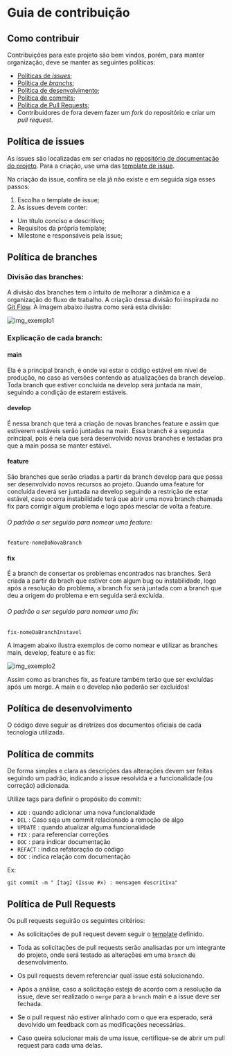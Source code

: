 # Guia de contribuição 
## Como contribuir

Contribuições para este projeto são bem vindos, porém, para manter organização, deve se manter as seguintes políticas:

- [Políticas de _issues_](#política-de-issues);
- [Política de _branchs_](#política-de-branches);
- [Política de desenvolvimento](#política-de-desenvolvimento);
- [Política de commits](#política-de-commits);
- [Política de Pull Requests](#política-de-pull-requests);
- Contribuidores de fora devem fazer um _fork_ do repositório e criar um  _pull request_.

## Política de issues

As issues são  localizadas em ser criadas no [repositório de documentação do projeto](https://github.com/fga-eps-mds/Tema-02/issues). Para a criação, use uma das [template de issue](https://github.com/fga-eps-mds/Tema-02/issues/new/choose).

Na criação da issue, confira se ela já não existe e em seguida siga esses passos:

1. Escolha o template de issue;
2. As issues devem conter:

- Um título conciso e descritivo;
- Requisitos da própria template;
- Milestone e responsáveis pela issue;

## Política de branches
### Divisão das branches: 
A divisão das branches tem o intuito de melhorar a dinâmica e a organização do fluxo de trabalho. A criação dessa divisão foi inspirada no [Git Flow](https://leanpub.com/git-flow/read). 
A imagem abaixo ilustra como será esta divisão:    

![img_exemplo1](https://user-images.githubusercontent.com/64814266/153734040-7dfbcdde-47e4-48d5-99d9-9bb9abdca117.png)

### Explicação de cada branch: 

#### main 

Ela é a principal branch, é onde vai estar o código estável em nível de produção, no caso as versões contendo as atualizações da branch develop. Toda branch que estiver concluída na develop será juntada na main, seguindo a condição de estarem estáveis. 

#### develop 

É nessa branch que terá a criação de novas branches feature e assim que estiverem estáveis serão juntadas na main. Essa branch é a segunda principal, pois é nela que será desenvolvido novas branches e testadas pra que a main possa se manter estável.  

#### feature 

São branches que serão criadas a partir da branch develop para que possa ser desenvolvido novos recursos ao projeto. Quando uma feature for concluída deverá ser juntada na develop seguindo a restrição de estar estável, caso ocorra instabilidade terá que abrir uma nova branch chamada fix para corrigir algum problema e logo após mesclar de volta a feature. 

###### O padrão a ser seguido para nomear uma feature: 
`feature-nomeDaNovaBranch` 

#### fix 

É a branch de consertar os problemas encontrados nas branches. Será criada a partir da brach que estiver com algum bug ou instabilidade, logo após a resolução do problema, a branch fix será juntada com a branch que deu a origem do problema e em seguida será excluída. 

###### O padrão a ser seguido para nomear uma fix: 
`fix-nomeDaBranchInstavel` 

A imagem abaixo ilustra exemplos de como nomear e utilizar as branches main, develop, feature e as fix: 

![img_exemplo2](https://user-images.githubusercontent.com/64814266/153734147-12fb0e78-2daf-4b09-915a-122c67cef4ab.png)

Assim como as branches fix, as feature também terão que ser excluídas após um merge. A main e o develop não poderão ser excluídos!  

## Política de desenvolvimento
O código deve seguir as diretrizes dos documentos oficiais de cada tecnologia utilizada.

## Política de commits
De forma simples e clara as descrições das alterações devem ser feitas seguindo um padrão, indicando a issue resolvida e a funcionalidade (ou correção) adicionada.

Utilize tags para definir o propósito do commit:
* `ADD` : quando adicionar uma nova funcionalidade
* `DEL` : Caso seja um commit relacionado a remoção de algo
* `UPDATE` : quando atualizar alguma funcionalidade
* `FIX` : para referenciar correções
* `DOC` : para indicar documentação
* `REFACT` : indica refatoração do código
* `DOC` : indica relação com documentação

Ex:

`git commit -m " [tag] (Issue #x) : mensagem descritiva" `
## Política de Pull Requests 

Os pull requests seguirão os seguintes critérios:

* As solicitações de pull request devem seguir o [template](https://github.com/fga-eps-mds/Tema-02/blob/main/.github/pull_request_template.md) definido. 

* Toda as solicitações de pull requests serão analisadas por um integrante do projeto, onde será testado as alterações em uma `branch` de desenvolvimento.

* Os pull requests devem referenciar qual issue está solucionando.

* Após a análise, caso a solicitação esteja de acordo com a resolução da issue, deve ser realizado o `merge` para a `branch` main e a issue deve ser fechada.

* Se o pull request não estiver alinhado com o que era esperado, será devolvido um feedback com as modificações necessárias.

* Caso queira solucionar mais de uma issue, certifique-se de abrir um pull request para cada uma delas.

